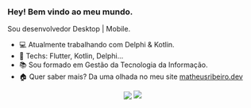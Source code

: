 ### Hey! Bem vindo ao meu mundo.

Sou desenvolvedor Desktop | Mobile.

- :computer: Atualmente trabalhando com Delphi & Kotlin.
- :blue_heart: Techs: Flutter, Kotlin, Delphi...
- :books: Sou formado em Gestão da Tecnologia da Informação.
-  :house: Quer saber mais? Da uma olhada no meu site [matheusribeiro.dev](https://matheusribeiro.dev)

<p align="center"> 
  <img align="center" src="https://github-readme-stats.vercel.app/api?username=matheusrmribeiro&show_icons=true&layout=compact" />
  <img align="top" src="https://github-readme-stats.vercel.app/api/top-langs/?username=matheusrmribeiro&show_icons=true&layout=compact" />
</p>
